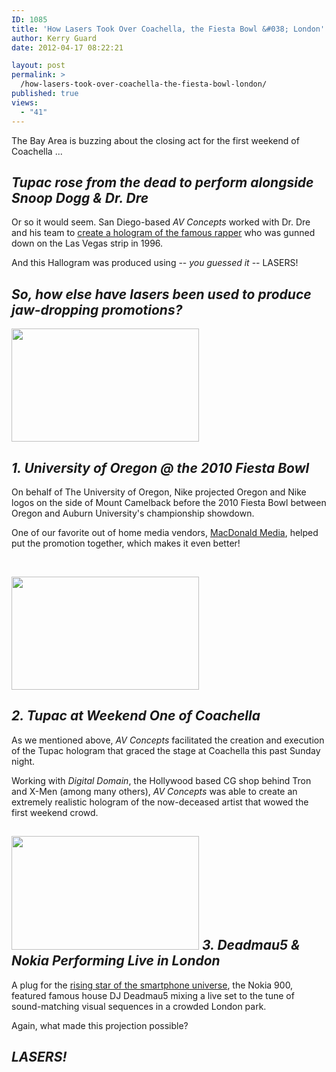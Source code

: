 ```yaml
---
ID: 1085
title: 'How Lasers Took Over Coachella, the Fiesta Bowl &#038; London'
author: Kerry Guard
date: 2012-04-17 08:22:21

layout: post
permalink: >
  /how-lasers-took-over-coachella-the-fiesta-bowl-london/
published: true
views:
  - "41"
---
```

The Bay Area is buzzing about the closing act for the first weekend of Coachella ...
<h2><em>Tupac rose from the dead to perform alongside Snoop Dogg &amp; Dr. Dre</em></h2>
Or so it would seem. San Diego-based <em>AV Concepts </em>worked with Dr. Dre and his team to <a href="http://www.mtv.com/news/articles/1683173/tupac-hologram-coachella.jhtml" target="_blank">create a hologram of the famous rapper</a> who was gunned down on the Las Vegas strip in 1996.

And this Hallogram was produced using -- <em>you guessed it </em>-- LASERS!
<h2><em>So, how else have lasers been used to produce jaw-dropping promotions?</em></h2>
<a href="http://youtu.be/-CbDwkyHnk8"><img class="alignleft size-medium wp-image-1090" title="UO" src="http://mkgmediagroup.com/wp-content/uploads/2012/04/UO-300x181.png" alt="" width="300" height="181" /></a>
<h2></h2>
<h2></h2>
<h2></h2>
<h2></h2>
<h2></h2>
<h2></h2>
<h2><em>1. University of Oregon @ the 2010 Fiesta Bowl</em></h2>
On behalf of The University of Oregon, Nike projected Oregon and Nike logos on the side of Mount Camelback before the 2010 Fiesta Bowl between Oregon and Auburn University's championship showdown.

One of our favorite out of home media vendors, <a href="http://macdonaldmedia.com/" target="_blank">MacDonald Media</a>, helped put the promotion together, which makes it even better!

&nbsp;

<a href="http://www.youtube.com/watch?v=DQgrce1VflI"><img class="alignleft size-medium wp-image-1091" title="tupac" src="http://mkgmediagroup.com/wp-content/uploads/2012/04/tupac-300x181.png" alt="" width="300" height="181" /></a>
<h2></h2>
<h2></h2>
<h2></h2>
<h2></h2>
<h2></h2>
<h2></h2>
<h2><em>2. Tupac at Weekend One of Coachella</em></h2>
As we mentioned above, <em>AV Concepts </em>facilitated the creation and execution of the Tupac hologram that graced the stage at Coachella this past Sunday night.

Working with <em>Digital Domain</em>, the Hollywood based CG shop behind Tron and X-Men (among many others), <em>AV Concepts </em>was able to create an extremely realistic hologram of the now-deceased artist that wowed the first weekend crowd.
<h2><a href="http://www.youtube.com/watch?v=nQOOLVAzoyY"><img class="alignleft size-medium wp-image-1092" title="nokia 900" src="http://mkgmediagroup.com/wp-content/uploads/2012/04/nokia-900-300x182.png" alt="" width="300" height="182" /></a> <em>3. Deadmau5 &amp; Nokia Performing Live in London</em></h2>
A plug for the <a href="http://techcrunch.com/2012/04/15/nokia-lumia-900-review-this-ones-a-no-brainer/" target="_blank">rising star of the smartphone universe</a>, the Nokia 900, featured famous house DJ Deadmau5 mixing a live set to the tune of sound-matching visual sequences in a crowded London park.

Again, what made this projection possible?
<h2></h2>
<h2></h2>
<h2><em>LASERS!</em></h2>

&nbsp;